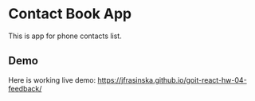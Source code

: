 # Contact Book App

This is app for phone contacts list.

## Demo

Here is working live demo:
https://jfrasinska.github.io/goit-react-hw-04-feedback/
